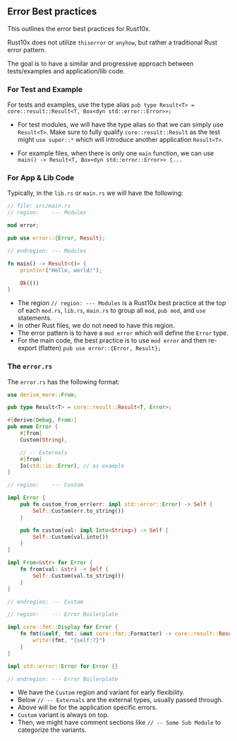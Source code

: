 ## Error Best practices

This outlines the error best practices for Rust10x.

Rust10x does not utilize `thiserror` or `anyhow`, but rather a traditional Rust error pattern.

The goal is to have a similar and progressive approach between tests/examples and application/lib code.

### For Test and Example

For tests and examples, use the type alias `pub type Result<T> = core::result::Result<T, Box<dyn std::error::Error>>;`

- For test modules, we will have the type alias so that we can simply use `Result<T>`. Make sure to fully qualify `core::result::Result` as the test might `use super::*` which will introduce another application `Result<T>`.

- For example files, when there is only one `main` function, we can use `main() -> Result<T, Box<dyn std::error::Error>> {...`

### For App & Lib Code

Typically, in the `lib.rs` or `main.rs` we will have the following:

````rust
// file: src/main.rs
// region:    --- Modules

mod error;

pub use error::{Error, Result};

// endregion: --- Modules

fn main() -> Result<()> {
	println!("Hello, world!");

	Ok(())
}
````

- The region `// region: --- Modules` is a Rust10x best practice at the top of each `mod.rs`, `lib.rs`, `main.rs` to group all `mod`, `pub mod`, and `use` statements.
- In other Rust files, we do not need to have this region.
- The error pattern is to have a `mod error` which will define the `Error` type.
- For the main code, the best practice is to use `mod error` and then re-export (flatten) `pub use error::{Error, Result};`

### The `error.rs`

The `error.rs` has the following format:

````rust
use derive_more::From;

pub type Result<T> = core::result::Result<T, Error>;

#[derive(Debug, From)]
pub enum Error {
	#[from]
	Custom(String),

	// -- Externals
	#[from]
	Io(std::io::Error), // as example
}

// region:    --- Custom

impl Error {
	pub fn custom_from_err(err: impl std::error::Error) -> Self {
		Self::Custom(err.to_string())
	}

	pub fn custom(val: impl Into<String>) -> Self {
		Self::Custom(val.into())
	}
}

impl From<&str> for Error {
	fn from(val: &str) -> Self {
		Self::Custom(val.to_string())
	}
}

// endregion: --- Custom

// region:    --- Error Boilerplate

impl core::fmt::Display for Error {
	fn fmt(&self, fmt: &mut core::fmt::Formatter) -> core::result::Result<(), core::fmt::Error> {
		write!(fmt, "{self:?}")
	}
}

impl std::error::Error for Error {}

// endregion: --- Error Boilerplate
````

- We have the `Custom` region and variant for early flexibility.
- Below `// -- Externals` are the external types, usually passed through.
- Above will be for the application specific errors.
- `Custom` variant is always on top.
- Then, we might have comment sections like `// -- Some Sub Module` to categorize the variants.
